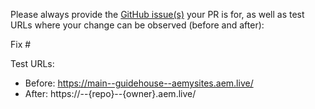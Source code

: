 Please always provide the [GitHub issue(s)](../issues) your PR is for, as well as test URLs where your change can be observed (before and after):

Fix #<gh-issue-id>

Test URLs:
- Before: https://main--guidehouse--aemysites.aem.live/
- After: https://<branch>--{repo}--{owner}.aem.live/
